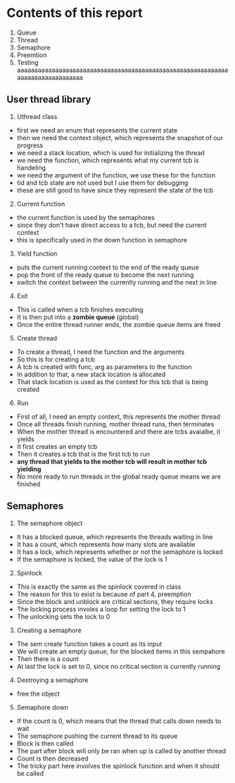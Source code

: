 # Contents of this report
1. Queue
2. Thread
3. Semaphore
4. Preemtion
5. Testing
aaaaaaaaaaaaaaaaaaaaaaaaaaaaaaaaaaaaaaaaaaaaaaaaaaaaaaaaaaaaaaaaaaaaaaaaaaaaaaaa
## User thread library
1. Uthread class
* first we need an enum that represents the current state
* then we need the context object, which represents the snapshot of our progress
* we need a stack location, which is used for initializing the thread
* we need the function, which represents what my current tcb is handeling
* we need the argument of the function, we use these for the function
* tid and tcb state are not used but I use them for debugging
* these are still good to have since they represent the state of the tcb
2. Current function
* the current function is used by the semaphores
* since they don't have direct access to a tcb, but need the current context
* this is specifically used in the down function in semaphore
3. Yield function
* puts the current running context to the end of the ready queue
* pop the front of the ready queue to become the next running
* switch the context between the currently running and the next in line
4. Exit
* This is called when a tcb finishes executing
* It is then put into a **zombie queue** (global)
* Once the entire thread runner ends, the zombie queue items are freed
5. Create thread
* To create a thread, I need the function and the arguments
* So this is for creating a tcb
* A tcb is created with func, arg as parameters to the function
* In addition to that, a new stack location is allocated
* That stack location is used as the context for this tcb that is being created
6. Run
* First of all, I need an empty context, this represents the mother thread
* Once all threads finish running, mother thread runs, then terminates
* When the mother thread is encountered and there are tcbs avaialbe, it yields
* It first creates an empty tcb
* Then it creates a tcb that is the first tcb to run
* **any thread that yields to the mother tcb will result in mother tcb yielding**
* No more ready to run threads in the global ready queue means we are finished
## Semaphores
1. The semaphore object
* It has a blocked queue, which represents the threads waiting in line
* It has a count, which represents how many slots are available
* It has a lock, which represents whether or not the semaphore is locked
* If the semaphore is locked, the value of the lock is 1
2. Spinlock
* This is exactly the same as the spinlock covered in class
* The reason for this to exist is because of part 4, preemption
* Since the block and unblock are critical sections, they require locks
* The locking process involes a loop for setting the lock to 1
* The unlocking sets the lock to 0
3. Creating a semaphore
* The sem create function takes a count as its input
* We will create an empty queue, for the blocked items in this sempahore
* Then there is a count
* At last the lock is set to 0, since no critical section is currently running
4. Destroying a semaphore
* free the object
5. Semaphore down
* If the count is 0, which means that the thread that calls down needs to wait
* The semaphore pushing the current thread to its queue
* Block is then called
* The part after block will only be ran when up is called by another thread
* Count is then decreased
* The tricky part here involves the spinlock function 
and when it should be called
